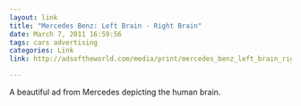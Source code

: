```yaml
---
layout: link
title: "Mercedes Benz: Left Brain - Right Brain"
date: March 7, 2011 16:59:56
tags: cars advertising
categories: Link
link: http://adsoftheworld.com/media/print/mercedes_benz_left_brain_right_brain_paint

---
```


A beautiful ad from Mercedes depicting the human brain.